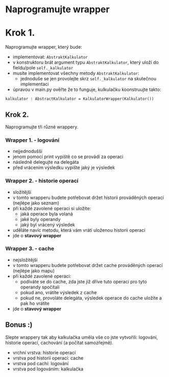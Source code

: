 # Naprogramujte wrapper

# Krok 1.

Naprogramujte wrapper, který bude:

- implementovat: `AbstraktKalkulator`
- v konstruktoru brát argument typu `AbstraktKalkulator`, který uloží do fieldu/pole `self._kalkulator`
- musíte implementovat všechny metody `AbstraktKalkulator`:
  - jednoduše se jen provolejte skrz `self._kalkulator` na skutečnou implementaci
- úpravou v main.py ověřte že to funguje, kulkulačku koonstruujte takto:

```
kalkulator : AbstractKalkulator = KalkulatorWrapper(Kalkulator())
```

## Krok 2.

Naprogramujte tři různé wrappery.

### Wrapper 1. - logování
- nejjednodušší
- jenom pomocí print vypiště co se provádí za operaci
- následně delegujte na delegáta
- před vrácením výsledku vypište jaký je výsledek

### Wrapper 2. - historie operací
- složitější
- v tomto wrapperu budete potřebovat držet historii prováděných operací (nejlépe jako seznam)
- při každé zavolené operaci si uložíte:
  - jaká operace byla volaná
  - jaké byly operandy
  - jaký byl vrácený výsledek
- uděláte navíc metodu, která vám vrátí uloženou historii operací
- jde o **stavový wrapper**

### Wrapper 3. - cache
- nejsložitější
- v tomto wrapperu budete potřebovat držet cache prováděných operací (nejlépe jako mapu)
- při každé zavolené operaci:
  - podíváte se do cache, zda jste již dříve tuto operaci pro tyto operandy spočítali
  - pokud ano, vrátíte výsledek z cache
  - pokud ne, provoláte delegáta, výsledek operace do cache uložíte a pak ho vrátíte
- jde o **stavový wrapper**

## Bonus :)
Slepte wrappery tak aby kalkulačka uměla vše co jste vytvořili: logování, historie operací, cachování (a počítat samozřejmě).
- vrchní vrstva: historie operací
- vrstva pod historií operací: cache
- vrstva pod cachí: logování
- vrstva pod logováním: kalkulačka

